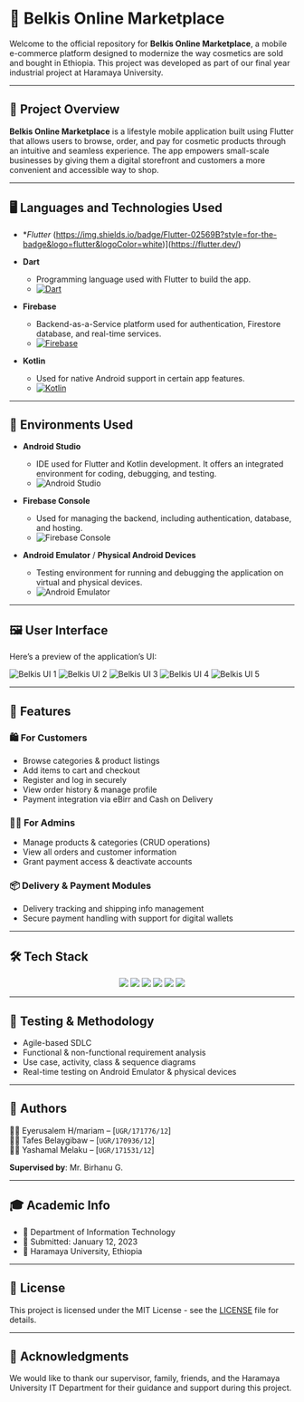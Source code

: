 # 🛒 Belkis Online Marketplace

Welcome to the official repository for **Belkis Online Marketplace**, a mobile e-commerce platform designed to modernize the way cosmetics are sold and bought in Ethiopia. This project was developed as part of our final year industrial project at Haramaya University.

---

## 📱 Project Overview

**Belkis Online Marketplace** is a lifestyle mobile application built using Flutter that allows users to browse, order, and pay for cosmetic products through an intuitive and seamless experience. The app empowers small-scale businesses by giving them a digital storefront and customers a more convenient and accessible way to shop.

---

## 🖥️ Languages and Technologies Used

- **Flutter* (https://img.shields.io/badge/Flutter-02569B?style=for-the-badge&logo=flutter&logoColor=white)](https://flutter.dev/)

- **Dart**  
  - Programming language used with Flutter to build the app.
  - [![Dart](https://img.shields.io/badge/Dart-0175C2?style=for-the-badge&logo=dart&logoColor=white)](https://dart.dev/)

- **Firebase**  
  - Backend-as-a-Service platform used for authentication, Firestore database, and real-time services.
  - [![Firebase](https://img.shields.io/badge/Firebase-FFCA28?style=for-the-badge&logo=firebase&logoColor=black)](https://firebase.google.com/)

- **Kotlin**  
  - Used for native Android support in certain app features.
  - [![Kotlin](https://img.shields.io/badge/Kotlin-7F52FF?style=for-the-badge&logo=kotlin&logoColor=white)](https://kotlinlang.org/)

---
## 🧪 Environments Used

- **Android Studio**  
  - IDE used for Flutter and Kotlin development. It offers an integrated environment for coding, debugging, and testing.
  - ![Android Studio](https://img.shields.io/badge/Android%20Studio-3DDC84?style=for-the-badge&logo=android-studio&logoColor=white)

- **Firebase Console**  
  - Used for managing the backend, including authentication, database, and hosting.
  - ![Firebase Console](https://img.shields.io/badge/Firebase-FFCA28?style=for-the-badge&logo=firebase&logoColor=black)

- **Android Emulator** / **Physical Android Devices**  
  - Testing environment for running and debugging the application on virtual and physical devices.
  - ![Android Emulator](https://img.shields.io/badge/Android%20Emulator-3DDC84?style=for-the-badge&logo=android&logoColor=white)

---
## 🖼️ User Interface

Here’s a preview of the application’s UI:

![Belkis UI 1](https://i.imgur.com/XBBjJHD.jpg)
![Belkis UI 2](https://i.imgur.com/YlRCOoH.jpg)
![Belkis UI 3](https://i.imgur.com/wRbFky9.jpg)
![Belkis UI 4](https://i.imgur.com/1VsIOYn.jpg)
![Belkis UI 5](https://i.imgur.com/JIAlGBh.jpg)


---

## 🚀 Features

### 🛍️ For Customers
- Browse categories & product listings
- Add items to cart and checkout
- Register and log in securely
- View order history & manage profile
- Payment integration via eBirr and Cash on Delivery

### 👨‍💼 For Admins
- Manage products & categories (CRUD operations)
- View all orders and customer information
- Grant payment access & deactivate accounts

### 📦 Delivery & Payment Modules
- Delivery tracking and shipping info management
- Secure payment handling with support for digital wallets

---

## 🛠️ Tech Stack
<p align="center"> <img src="https://img.shields.io/badge/Flutter-02569B?style=for-the-badge&logo=flutter&logoColor=white" /> <img src="https://img.shields.io/badge/Dart-0175C2?style=for-the-badge&logo=dart&logoColor=white" /> <img src="https://img.shields.io/badge/Firebase-FFCA28?style=for-the-badge&logo=firebase&logoColor=black" /> <img src="https://img.shields.io/badge/Kotlin-7F52FF?style=for-the-badge&logo=kotlin&logoColor=white" /> <img src="https://img.shields.io/badge/Android%20Studio-3DDC84?style=for-the-badge&logo=android-studio&logoColor=white" /> <img src="https://img.shields.io/badge/GitHub-181717?style=for-the-badge&logo=github&logoColor=white" /> </p>

---

## 🧪 Testing & Methodology

- Agile-based SDLC  
- Functional & non-functional requirement analysis  
- Use case, activity, class & sequence diagrams  
- Real-time testing on Android Emulator & physical devices  

---

## 📝 Authors

👩‍💻 Eyerusalem H/mariam – [`UGR/171776/12`]  
👨‍💻 Tafes Belaygibaw – [`UGR/170936/12`]  
👨‍💻 Yashamal Melaku – [`UGR/171531/12`]  

**Supervised by**: Mr. Birhanu G.

---

## 🎓 Academic Info

- 📍 Department of Information Technology  
- 📅 Submitted: January 12, 2023  
- 🏫 Haramaya University, Ethiopia

---

## 📄 License

This project is licensed under the MIT License - see the [LICENSE](LICENSE) file for details.

---

## 🙏 Acknowledgments

We would like to thank our supervisor, family, friends, and the Haramaya University IT Department for their guidance and support during this project.
